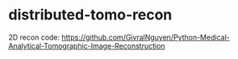 # distributed-tomo-recon

2D recon code: https://github.com/GivralNguyen/Python-Medical-Analytical-Tomographic-Image-Reconstruction

